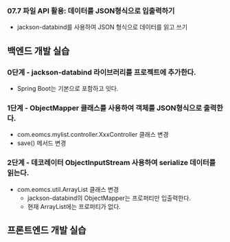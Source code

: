 ### 07.7 파일 API 활용: 데이터를 JSON형식으로 입출력하기

- jackson-databind를 사용하여 JSON 형식으로 데이터를 읽고 쓰기

## 백엔드 개발 실습

### 0단계 - jackson-databind 라이브러리를 프로젝트에 추가한다.
 - Spring Boot는 기본으로 포함하고 잇다.

### 1단계 - ObjectMapper 클래스를 사용하여 객체를 JSON형식으로 출력한다.
 - com.eomcs.mylist.controller.XxxController 클래스 변경
  - save() 메서드 변경



### 2단계 - 데코레이터 ObjectInputStream 사용하여 serialize 데이터를 읽는다.

- com.eomcs.util.ArrayList 클래스 변경
  - jackson-databind의 ObjectMapper는 프로퍼티만 입출력한다.
  - 현재 ArrayList에는 프로퍼티가 없다.


## 프론트엔드 개발 실습








#
